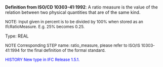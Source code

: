 ﻿**Definition from ISO/CD 10303-41:1992**: A ratio measure is the value of the relation between two physical quantities that are of the same kind.

> <font size="-1">
NOTE: Input given in percent is to be divided by 100% when   stored as an IfcRatioMeasure. E.g. 25% becomes 0.25.
</font>

Type: REAL

> <font size="-1">
  NOTE Corresponding STEP name: ratio_measure, please refer to ISO/IS 10303-41:1994
  for the final definition of the formal standard.
</font>

> <font size="-1" color="#0000FF">
  HISTORY New type in IFC Release 1.5.1.
</font>